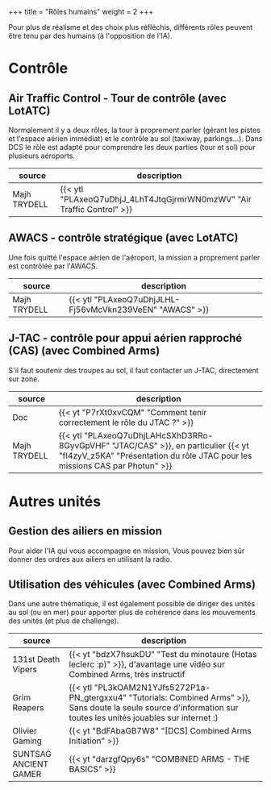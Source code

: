 +++
title = "Rôles humains"
weight = 2
+++

Pour plus de réalisme et des choix plus réfléchis, différents rôles peuvent être tenu par des humains (à l'opposition de l'IA).

# Contrôle
## Air Traffic Control - Tour de contrôle (avec LotATC)
Normalement il y a deux rôles, la tour à proprement parler (gérant les pistes et l'espace aérien immédiat) et le contrôle au sol (taxiway, parkings...). Dans DCS le rôle est adapté pour comprendre les deux parties (tour et sol) pour plusieurs aéroports.

source                | description
--------------------- | -----------
Majh TRYDELL          | {{< ytl "PLAxeoQ7uDhjJ_4LhT4JtqGjrmrWN0mzWV" "Air Traffic Control" >}}

## AWACS - contrôle stratégique (avec LotATC)
Une fois quitté l'espace aérien de l'aéroport, la mission a proprement parler est contrôlée par l'AWACS.

source                | description
--------------------- | -----------
Majh TRYDELL          | {{< ytl "PLAxeoQ7uDhjJLHL-Fj56vMcVkn239VeEN" "AWACS" >}}

## J-TAC - contrôle pour appui aérien rapproché (CAS) (avec Combined Arms)
S'il faut soutenir des troupes au sol, il faut contacter un J-TAC, directement sur zone.

source                | description
--------------------- | -----------
Doc                   | {{< yt "P7rXt0xvCQM" "Comment tenir correctement le rôle du JTAC ?" >}}
Majh TRYDELL          | {{< ytl "PLAxeoQ7uDhjLAHcSXhD3RRo-8GyvGpVHF" "JTAC/CAS" >}}, en particulier {{< yt "fI4zyV_z5KA" "Présentation du rôle JTAC pour les missions CAS par Photun" >}}

# Autres unités
## Gestion des ailiers en mission
Pour aider l'IA qui vous accompagne en mission, Vous pouvez bien sûr donner des ordres aux ailiers en utilisant la radio.

## Utilisation des véhicules (avec Combined Arms)
Dans une autre thématique, il est également possible de diriger des unités au sol (ou en mer) pour apporter plus de cohérence dans les mouvements des unités (et plus de challenge).

source                | description
--------------------- | -----------
131st Death Vipers    | {{< yt "bdzX7hsukDU" "Test du minotaure (Hotas leclerc :p)" >}}, d'avantage une vidéo sur Combined Arms, très instructif
Grim Reapers          | {{< ytl "PL3kOAM2N1YJfs5272P1a-PN_gtergxxu4" "Tutorials: Combined Arms" >}}, Sans doute la seule source d'information sur toutes les unités jouables sur internet :)
Olivier Gaming        | {{< yt "BdFAbaGB7W8" "[DCS] Combined Arms Initiation" >}}
SUNTSAG ANCIENT GAMER | {{< yt "darzgfQpy6s" "COMBINED ARMS - THE BASICS" >}}
